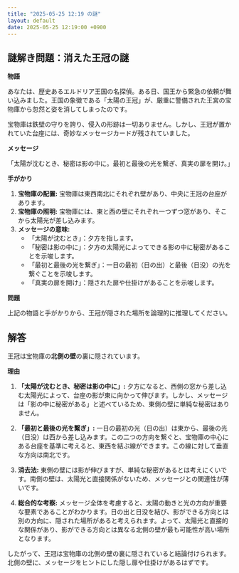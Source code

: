 ```yaml
---
title: "2025-05-25 12:19 の謎"
layout: default
date: 2025-05-25 12:19:00 +0900
---
```

## 謎解き問題：消えた王冠の謎

**物語**

あなたは、歴史あるエルドリア王国の名探偵。ある日、国王から緊急の依頼が舞い込みました。王国の象徴である「太陽の王冠」が、厳重に警備された王宮の宝物庫から忽然と姿を消してしまったのです。

宝物庫は鉄壁の守りを誇り、侵入の形跡は一切ありません。しかし、王冠が置かれていた台座には、奇妙なメッセージカードが残されていました。

**メッセージ**

「太陽が沈むとき、秘密は影の中に。最初と最後の光を繋ぎ、真実の扉を開け。」

**手がかり**

1.  **宝物庫の配置:** 宝物庫は東西南北にそれぞれ壁があり、中央に王冠の台座があります。
2.  **宝物庫の照明:** 宝物庫には、東と西の壁にそれぞれ一つずつ窓があり、そこから太陽光が差し込みます。
3.  **メッセージの意味:**
    *   「太陽が沈むとき」：夕方を指します。
    *   「秘密は影の中に」：夕方の太陽光によってできる影の中に秘密があることを示唆します。
    *   「最初と最後の光を繋ぎ」：一日の最初（日の出）と最後（日没）の光を繋ぐことを示唆します。
    *   「真実の扉を開け」：隠された扉や仕掛けがあることを示唆します。

**問題**

上記の物語と手がかりから、王冠が隠された場所を論理的に推理してください。

## 解答

王冠は宝物庫の**北側の壁**の裏に隠されています。

**理由**

1.  **「太陽が沈むとき、秘密は影の中に」:** 夕方になると、西側の窓から差し込む太陽光によって、台座の影が東に向かって伸びます。しかし、メッセージは「影の中に秘密がある」と述べているため、東側の壁に単純な秘密はありません。

2.  **「最初と最後の光を繋ぎ」:** 一日の最初の光（日の出）は東から、最後の光（日没）は西から差し込みます。この二つの方向を繋ぐと、宝物庫の中心にある台座を基準に考えると、東西を結ぶ線ができます。この線に対して垂直な方向は南北です。

3.  **消去法:** 東側の壁には影が伸びますが、単純な秘密があるとは考えにくいです。南側の壁は、太陽光と直接関係がないため、メッセージとの関連性が薄いです。

4.  **総合的な考察:** メッセージ全体を考慮すると、太陽の動きと光の方向が重要な要素であることがわかります。日の出と日没を結び、影ができる方向とは別の方向に、隠された場所があると考えられます。よって、太陽光と直接的な関係があり、影ができる方向とは異なる北側の壁が最も可能性が高い場所となります。

したがって、王冠は宝物庫の北側の壁の裏に隠されていると結論付けられます。北側の壁に、メッセージをヒントにした隠し扉や仕掛けがあるはずです。
